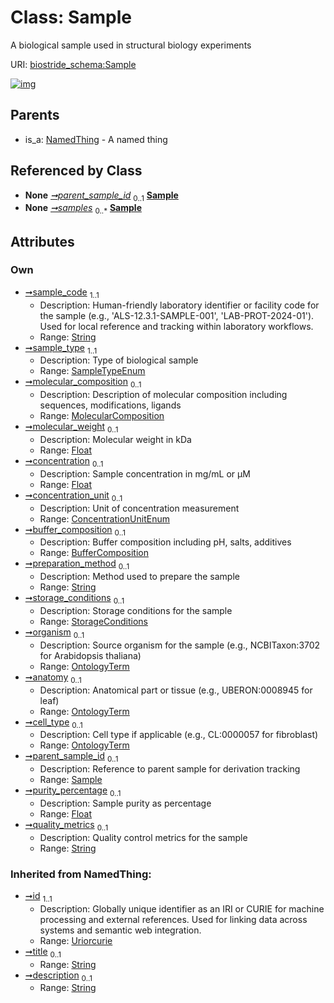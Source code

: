 
# Class: Sample

A biological sample used in structural biology experiments

URI: [biostride_schema:Sample](https://w3id.org/biostride/schema/Sample)


[![img](https://yuml.me/diagram/nofunky;dir:TB/class/[StorageConditions],[Sample]<parent_sample_id%200..1-%20[Sample&#124;sample_code:string;sample_type:SampleTypeEnum;molecular_weight:float%20%3F;concentration:float%20%3F;concentration_unit:ConcentrationUnitEnum%20%3F;preparation_method:string%20%3F;purity_percentage:float%20%3F;quality_metrics:string%20%3F;id(i):uriorcurie;title(i):string%20%3F;description(i):string%20%3F],[OntologyTerm]<cell_type%200..1-%20[Sample],[OntologyTerm]<anatomy%200..1-%20[Sample],[OntologyTerm]<organism%200..1-%20[Sample],[StorageConditions]<storage_conditions%200..1-++[Sample],[BufferComposition]<buffer_composition%200..1-++[Sample],[MolecularComposition]<molecular_composition%200..1-++[Sample],[Study]++-%20samples%200..*>[Sample],[NamedThing]^-[Sample],[Study],[OntologyTerm],[NamedThing],[MolecularComposition],[BufferComposition])](https://yuml.me/diagram/nofunky;dir:TB/class/[StorageConditions],[Sample]<parent_sample_id%200..1-%20[Sample&#124;sample_code:string;sample_type:SampleTypeEnum;molecular_weight:float%20%3F;concentration:float%20%3F;concentration_unit:ConcentrationUnitEnum%20%3F;preparation_method:string%20%3F;purity_percentage:float%20%3F;quality_metrics:string%20%3F;id(i):uriorcurie;title(i):string%20%3F;description(i):string%20%3F],[OntologyTerm]<cell_type%200..1-%20[Sample],[OntologyTerm]<anatomy%200..1-%20[Sample],[OntologyTerm]<organism%200..1-%20[Sample],[StorageConditions]<storage_conditions%200..1-++[Sample],[BufferComposition]<buffer_composition%200..1-++[Sample],[MolecularComposition]<molecular_composition%200..1-++[Sample],[Study]++-%20samples%200..*>[Sample],[NamedThing]^-[Sample],[Study],[OntologyTerm],[NamedThing],[MolecularComposition],[BufferComposition])

## Parents

 *  is_a: [NamedThing](NamedThing.md) - A named thing

## Referenced by Class

 *  **None** *[➞parent_sample_id](sample__parent_sample_id.md)*  <sub>0..1</sub>  **[Sample](Sample.md)**
 *  **None** *[➞samples](study__samples.md)*  <sub>0..\*</sub>  **[Sample](Sample.md)**

## Attributes


### Own

 * [➞sample_code](sample__sample_code.md)  <sub>1..1</sub>
     * Description: Human-friendly laboratory identifier or facility code for the sample (e.g., 'ALS-12.3.1-SAMPLE-001', 'LAB-PROT-2024-01'). Used for local reference and tracking within laboratory workflows.
     * Range: [String](types/String.md)
 * [➞sample_type](sample__sample_type.md)  <sub>1..1</sub>
     * Description: Type of biological sample
     * Range: [SampleTypeEnum](SampleTypeEnum.md)
 * [➞molecular_composition](sample__molecular_composition.md)  <sub>0..1</sub>
     * Description: Description of molecular composition including sequences, modifications, ligands
     * Range: [MolecularComposition](MolecularComposition.md)
 * [➞molecular_weight](sample__molecular_weight.md)  <sub>0..1</sub>
     * Description: Molecular weight in kDa
     * Range: [Float](types/Float.md)
 * [➞concentration](sample__concentration.md)  <sub>0..1</sub>
     * Description: Sample concentration in mg/mL or µM
     * Range: [Float](types/Float.md)
 * [➞concentration_unit](sample__concentration_unit.md)  <sub>0..1</sub>
     * Description: Unit of concentration measurement
     * Range: [ConcentrationUnitEnum](ConcentrationUnitEnum.md)
 * [➞buffer_composition](sample__buffer_composition.md)  <sub>0..1</sub>
     * Description: Buffer composition including pH, salts, additives
     * Range: [BufferComposition](BufferComposition.md)
 * [➞preparation_method](sample__preparation_method.md)  <sub>0..1</sub>
     * Description: Method used to prepare the sample
     * Range: [String](types/String.md)
 * [➞storage_conditions](sample__storage_conditions.md)  <sub>0..1</sub>
     * Description: Storage conditions for the sample
     * Range: [StorageConditions](StorageConditions.md)
 * [➞organism](sample__organism.md)  <sub>0..1</sub>
     * Description: Source organism for the sample (e.g., NCBITaxon:3702 for Arabidopsis thaliana)
     * Range: [OntologyTerm](OntologyTerm.md)
 * [➞anatomy](sample__anatomy.md)  <sub>0..1</sub>
     * Description: Anatomical part or tissue (e.g., UBERON:0008945 for leaf)
     * Range: [OntologyTerm](OntologyTerm.md)
 * [➞cell_type](sample__cell_type.md)  <sub>0..1</sub>
     * Description: Cell type if applicable (e.g., CL:0000057 for fibroblast)
     * Range: [OntologyTerm](OntologyTerm.md)
 * [➞parent_sample_id](sample__parent_sample_id.md)  <sub>0..1</sub>
     * Description: Reference to parent sample for derivation tracking
     * Range: [Sample](Sample.md)
 * [➞purity_percentage](sample__purity_percentage.md)  <sub>0..1</sub>
     * Description: Sample purity as percentage
     * Range: [Float](types/Float.md)
 * [➞quality_metrics](sample__quality_metrics.md)  <sub>0..1</sub>
     * Description: Quality control metrics for the sample
     * Range: [String](types/String.md)

### Inherited from NamedThing:

 * [➞id](namedThing__id.md)  <sub>1..1</sub>
     * Description: Globally unique identifier as an IRI or CURIE for machine processing and external references. Used for linking data across systems and semantic web integration.
     * Range: [Uriorcurie](types/Uriorcurie.md)
 * [➞title](namedThing__title.md)  <sub>0..1</sub>
     * Range: [String](types/String.md)
 * [➞description](namedThing__description.md)  <sub>0..1</sub>
     * Range: [String](types/String.md)
